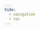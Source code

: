 ```yaml
---
hide:
  - navigation
  - toc
---
```


<swagger-ui src="https://prices.curve.fi/feeds-docs/openapi.json"/>
